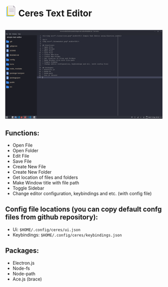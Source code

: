 <h1><img src="./icons/icon.png" width=35/> Ceres Text Editor</h1>

<br/>
<img src="./screen.png" width=500/>

## Functions: 
* Open File
* Open Folder
* Edit File
* Save File
* Create New File
* Create New Folder
* Get location of files and folders
* Make Window title with file path
* Toggle Sidebar
* Change editor configuration, keybindings and etc. (with config file)

## Config file locations (you can copy default confg files from github repository):
* Ui: `$HOME/.config/ceres/ui.json`
* Keybindings: `$HOME/.config/ceres/keybindings.json`

## Packages:
* Electron.js
* Node-fs
* Node-path
* Ace.js (brace)
